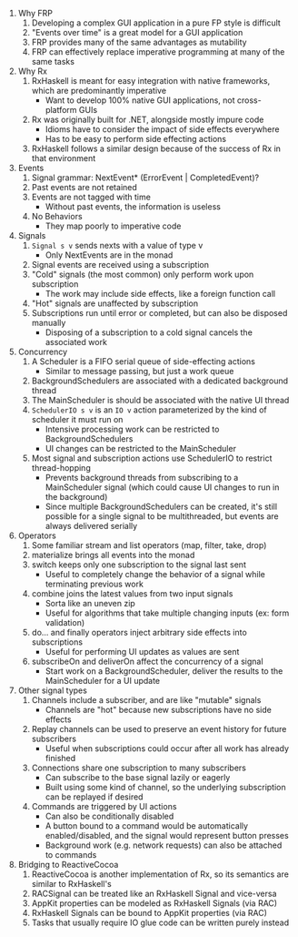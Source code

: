 1. Why FRP
    1. Developing a complex GUI application in a pure FP style is difficult
    1. "Events over time" is a great model for a GUI application
    1. FRP provides many of the same advantages as mutability
    1. FRP can effectively replace imperative programming at many of the same tasks
1. Why Rx
    1. RxHaskell is meant for easy integration with native frameworks, which are predominantly imperative
        - Want to develop 100% native GUI applications, not cross-platform GUIs
    1. Rx was originally built for .NET, alongside mostly impure code
        - Idioms have to consider the impact of side effects everywhere
        - Has to be easy to perform side effecting actions
    1. RxHaskell follows a similar design because of the success of Rx in that environment
1. Events
    1. Signal grammar: NextEvent* (ErrorEvent | CompletedEvent)?
    1. Past events are not retained
    1. Events are not tagged with time
        - Without past events, the information is useless
    1. No Behaviors
        - They map poorly to imperative code
1. Signals
    1. `Signal s v` sends nexts with a value of type v
        - Only NextEvents are in the monad
    1. Signal events are received using a subscription
    1. "Cold" signals (the most common) only perform work upon subscription
        - The work may include side effects, like a foreign function call
    1. "Hot" signals are unaffected by subscription
    1. Subscriptions run until error or completed, but can also be disposed manually
        - Disposing of a subscription to a cold signal cancels the associated work
1. Concurrency
    1. A Scheduler is a FIFO serial queue of side-effecting actions
        - Similar to message passing, but just a work queue
    1. BackgroundSchedulers are associated with a dedicated background thread
    1. The MainScheduler is should be associated with the native UI thread
    1. `SchedulerIO s v` is an `IO v` action parameterized by the kind of scheduler it must run on
        - Intensive processing work can be restricted to BackgroundSchedulers
        - UI changes can be restricted to the MainScheduler
    1. Most signal and subscription actions use SchedulerIO to restrict thread-hopping
        - Prevents background threads from subscribing to a MainScheduler signal (which could cause UI changes to run in the background)
        - Since multiple BackgroundSchedulers can be created, it's still possible for a single signal to be multithreaded, but events are always delivered serially
1. Operators
    1. Some familiar stream and list operators (map, filter, take, drop)
    1. materialize brings all events into the monad
    1. switch keeps only one subscription to the signal last sent
        - Useful to completely change the behavior of a signal while terminating previous work
    1. combine joins the latest values from two input signals
        - Sorta like an uneven zip
        - Useful for algorithms that take multiple changing inputs (ex: form validation)
    1. do… and finally operators inject arbitrary side effects into subscriptions
        - Useful for performing UI updates as values are sent
    1. subscribeOn and deliverOn affect the concurrency of a signal
        - Start work on a BackgroundScheduler, deliver the results to the MainScheduler for a UI update
1. Other signal types
    1. Channels include a subscriber, and are like "mutable" signals
        - Channels are "hot" because new subscriptions have no side effects
    1. Replay channels can be used to preserve an event history for future subscribers
        - Useful when subscriptions could occur after all work has already finished
    1. Connections share one subscription to many subscribers
        - Can subscribe to the base signal lazily or eagerly
        - Built using some kind of channel, so the underlying subscription can be replayed if desired
    1. Commands are triggered by UI actions
        - Can also be conditionally disabled
        - A button bound to a command would be automatically enabled/disabled, and the signal would represent button presses
        - Background work (e.g. network requests) can also be attached to commands
1. Bridging to ReactiveCocoa
    1. ReactiveCocoa is another implementation of Rx, so its semantics are similar to RxHaskell's
    1. RACSignal can be treated like an RxHaskell Signal and vice-versa
    1. AppKit properties can be modeled as RxHaskell Signals (via RAC)
    1. RxHaskell Signals can be bound to AppKit properties (via RAC)
    1. Tasks that usually require IO glue code can be written purely instead
